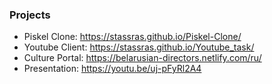 ### Projects


- Piskel Clone: https://stassras.github.io/Piskel-Clone/
- Youtube Client: https://stassras.github.io/Youtube_task/
- Culture Portal: https://belarusian-directors.netlify.com/ru/
- Presentation: https://youtu.be/uj-pFyRl2A4


